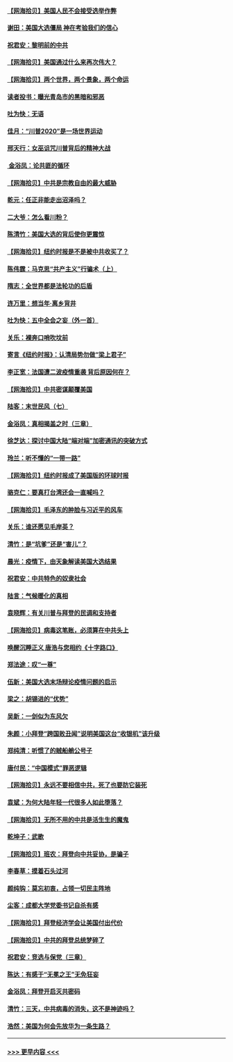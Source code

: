#### [【网海拾贝】美国人民不会接受选举作弊](../pages/nsc993/n12528850.md?t=11071151) 
#### [谢田：美国大选僵局 神在考验我们的信心](../pages/nsc993/n12527932.md?t=11071151) 
#### [祝君安：黎明前的中共](../pages/nsc993/n12524071.md?t=11071151) 
#### [【网海拾贝】美国通过什么来再次伟大？](../pages/nsc993/n12523844.md?t=11071151) 
#### [【网海拾贝】两个世界，两个景象，两个命运](../pages/nsc993/n12521419.md?t=11071151) 
#### [读者投书：曝光青岛市的黑暗和邪恶](../pages/nsc993/n12520988.md?t=11071151) 
#### [吐为快：无语](../pages/nsc993/n12518588.md?t=11071151) 
#### [佳月：“川普2020”是一场世界运动](../pages/nsc993/n12518581.md?t=11071151) 
#### [邢天行：女巫诅咒川普背后的精神大战](../pages/nsc993/n12517257.md?t=11071151) 
#### [ 金浴凤：论共匪的循环](../pages/nsc993/n12517133.md?t=11071151) 
#### [【网海拾贝】中共是宗教自由的最大威胁](../pages/nsc993/n12516879.md?t=11071151) 
#### [乾元：任正非能走出沼泽吗？](../pages/nsc993/n12515831.md?t=11071151) 
#### [二大爷：怎么看川粉？](../pages/nsc993/n12515820.md?t=11071151) 
#### [陈清竹：美国大选的背后使你更震惊](../pages/nsc993/n12515589.md?t=11071151) 
#### [【网海拾贝】纽约时报是不是被中共收买了？](../pages/nsc993/n12515122.md?t=11071151) 
#### [陈伟霆：马克思“共产主义”行骗术（上）](../pages/nsc993/n12510217.md?t=11071151) 
#### [隋志：全世界都是法轮功的后盾](../pages/nsc993/n12510636.md?t=11071151) 
#### [连万里：想当年‧离乡背井](../pages/nsc993/n12510623.md?t=11071151) 
#### [吐为快：五中全会之妄（外一首）](../pages/nsc993/n12510470.md?t=11071151) 
#### [关乐：裸奔口哨吹坟前](../pages/nsc993/n12510403.md?t=11071151) 
#### [寄言《纽约时报》：认清局势勿做“梁上君子”](../pages/nsc993/n12510042.md?t=11071151) 
#### [李正宽：法国遭二波疫情重袭 背后原因何在？](../pages/nsc993/n12509971.md?t=11071151) 
#### [【网海拾贝】中共密谋颠覆美国](../pages/nsc993/n12509816.md?t=11071151) 
#### [陆客：末世民风（七）](../pages/nsc993/n12507822.md?t=11071151) 
#### [金浴凤：真相揭盖之时（三章）](../pages/nsc993/n12507804.md?t=11071151) 
#### [徐芝达：探讨中国大陆“端对端”加密通讯的突破方式](../pages/nsc993/n12507682.md?t=11071151) 
#### [玲兰：听不懂的“一带一路”](../pages/nsc993/n12507669.md?t=11071151) 
#### [【网海拾贝】纽约时报成了美国版的环球时报](../pages/nsc993/n12507053.md?t=11071151) 
#### [骆克仁：要真打台湾还会一直喊吗？](../pages/nsc993/n12506843.md?t=11071151) 
#### [【网海拾贝】毛泽东的肿脸与习近平的风车](../pages/nsc993/n12504537.md?t=11071151) 
#### [关乐：谁还愿见毛岸英？](../pages/nsc993/n12503866.md?t=11071151) 
#### [清竹：是“坑爹”还是“害儿”？](../pages/nsc993/n12503034.md?t=11071151) 
#### [晨光：疫情下，由天象解读美国大选结果](../pages/nsc993/n12502536.md?t=11071151) 
#### [祝君安：中共特色的奴隶社会](../pages/nsc993/n12501529.md?t=11071151) 
#### [陆言：气候暖化的真相](../pages/nsc993/n12501183.md?t=11071151) 
#### [袁晓辉：有关川普与拜登的民调和支持者](../pages/nsc993/n12500433.md?t=11071151) 
#### [【网海拾贝】病毒这笔账，必须算在中共头上](../pages/nsc993/n12500320.md?t=11071151) 
#### [唤醒沉睡正义 唐浩与您相约《十字路口》](../pages/nsc993/n12497980.md?t=11071151) 
#### [郑法途：叹“一尊”](../pages/nsc993/n12498837.md?t=11071151) 
#### [伍新：美国大选末场辩论疫情问题的启示](../pages/nsc993/n12498829.md?t=11071151) 
#### [梁之：胡锡进的“优势”](../pages/nsc993/n12498780.md?t=11071151) 
#### [吴新：一剑似为东风欠](../pages/nsc993/n12498772.md?t=11071151) 
#### [朱颜：小拜登“跨国败丑闻”说明美国这台“收银机”该升级](../pages/nsc993/n12498731.md?t=11071151) 
#### [郑纯清：听惯了的贼船艄公号子](../pages/nsc993/n12498721.md?t=11071151) 
#### [唐付民：“中国模式”罪恶逻辑](../pages/nsc993/n12498310.md?t=11071151) 
#### [【网海拾贝】永远不要相信中共，死了也要防它装死](../pages/nsc993/n12498162.md?t=11071151) 
#### [袁斌：为何大陆年轻一代很多人如此堕落？](../pages/nsc993/n12495696.md?t=11071151) 
#### [【网海拾贝】无所不用的中共是活生生的魔鬼](../pages/nsc993/n12495621.md?t=11071151) 
#### [乾坤子：武歌](../pages/nsc993/n12493391.md?t=11071151) 
#### [【网海拾贝】班农：拜登向中共妥协，是骗子](../pages/nsc993/n12492877.md?t=11071151) 
#### [李春草：摸着石头过河](../pages/nsc993/n12491121.md?t=11071151) 
#### [颜纯钩：莫忘初衷，占领一切民主阵地](../pages/nsc993/n12490965.md?t=11071151) 
#### [尘客：成都大学党委书记自杀有感](../pages/nsc993/n12490950.md?t=11071151) 
#### [【网海拾贝】拜登经济学会让美国付出代价](../pages/nsc993/n12489662.md?t=11071151) 
#### [【网海拾贝】中共的拜登总统梦碎了](../pages/nsc993/n12487896.md?t=11071151) 
#### [祝君安：竞选与保党（三章）](../pages/nsc993/n12487258.md?t=11071151) 
#### [陈达：有感于“无冕之王”无免狂妄](../pages/nsc993/n12485133.md?t=11071151) 
#### [金浴凤：拜登开启灭共密码](../pages/nsc993/n12485125.md?t=11071151) 
#### [清竹：三天，中共病毒的消失，这不是神迹吗？](../pages/nsc993/n12485027.md?t=11071151) 
#### [浩然：美国为何会先放华为一条生路？](../pages/nsc993/n12484997.md?t=11071151) 

----
#### [ >>> 更早内容 <<< ](../indexes/nsc993-earlier.md)
